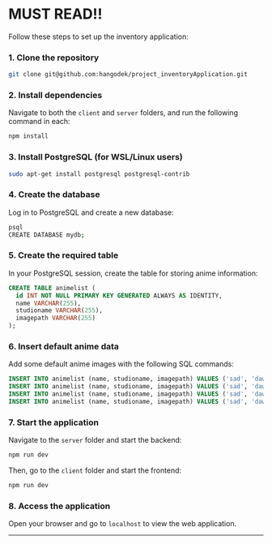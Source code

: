 # MUST READ!!

Follow these steps to set up the inventory application:

### 1. Clone the repository
```bash
git clone git@github.com:hangodek/project_inventoryApplication.git
```

### 2. Install dependencies
Navigate to both the `client` and `server` folders, and run the following command in each:
```bash
npm install
```

### 3. Install PostgreSQL (for WSL/Linux users)
```bash
sudo apt-get install postgresql postgresql-contrib
```

### 4. Create the database
Log in to PostgreSQL and create a new database:
```bash
psql
CREATE DATABASE mydb;
```

### 5. Create the required table
In your PostgreSQL session, create the table for storing anime information:
```sql
CREATE TABLE animelist (
  id INT NOT NULL PRIMARY KEY GENERATED ALWAYS AS IDENTITY,
  name VARCHAR(255),
  studioname VARCHAR(255),
  imagepath VARCHAR(255)
);
```

### 6. Insert default anime data
Add some default anime images with the following SQL commands:
```sql
INSERT INTO animelist (name, studioname, imagepath) VALUES ('sad', 'dawew', 'files/images/anime1.jpg');
INSERT INTO animelist (name, studioname, imagepath) VALUES ('sad', 'dawew', 'files/images/anime2.jpg');
INSERT INTO animelist (name, studioname, imagepath) VALUES ('sad', 'dawew', 'files/images/anime3.jpg');
INSERT INTO animelist (name, studioname, imagepath) VALUES ('sad', 'dawew', 'files/images/anime4.jpg');
```

### 7. Start the application
Navigate to the `server` folder and start the backend:
```bash
npm run dev
```

Then, go to the `client` folder and start the frontend:
```bash
npm run dev
```

### 8. Access the application
Open your browser and go to `localhost` to view the web application.

---
